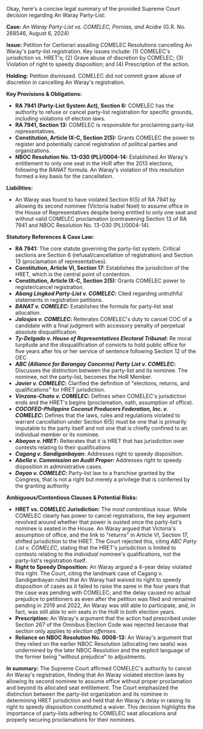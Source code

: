 Okay, here's a concise legal summary of the provided Supreme Court decision regarding An Waray Party-List:

**Case:** *An Waray Party-List vs. COMELEC, Pornias, and Acidre* (G.R. No. 268546, August 6, 2024)

**Issue:** Petition for Certiorari assailing COMELEC Resolutions cancelling An Waray's party-list registration. Key issues include: (1) COMELEC's jurisdiction vs. HRET's; (2) Grave abuse of discretion by COMELEC; (3) Violation of right to speedy disposition; and (4) Prescription of the action.

**Holding:** Petition dismissed. COMELEC did *not* commit grave abuse of discretion in cancelling An Waray's registration.

**Key Provisions & Obligations:**

*   **RA 7941 (Party-List System Act), Section 6:** COMELEC has the authority to refuse or cancel party-list registration for specific grounds, including violations of election laws.
*   **RA 7941, Section 13:** COMELEC is responsible for proclaiming party-list representatives.
*   **Constitution, Article IX-C, Section 2(5):** Grants COMELEC the power to register and potentially cancel registration of political parties and organizations.
*   **NBOC Resolution No. 13-030 (PL)/0004-14:** Established An Waray's entitlement to only one seat in the HoR after the 2013 elections, following the *BANAT* formula. An Waray's violation of this resolution formed a key basis for the cancellation.

**Liabilities:**

*   An Waray was found to have violated Section 6(5) of RA 7941 by allowing its second nominee (Victoria Isabel Noel) to assume office in the House of Representatives despite being entitled to only one seat and without valid COMELEC proclamation (contravening Section 13 of RA 7941 and NBOC Resolution No. 13-030 (PL)/0004-14).

**Statutory References & Case Law:**

*   **RA 7941:** The core statute governing the party-list system. Critical sections are Section 6 (refusal/cancellation of registration) and Section 13 (proclamation of representatives).
*   **Constitution, Article VI, Section 17:** Establishes the jurisdiction of the HRET, which is the central point of contention.
*   **Constitution, Article IX-C, Section 2(5):** Grants COMELEC power to register/cancel registration.
*   ***Abang Lingkod Party-List v. COMELEC*:** Cited regarding untruthful statements in registration petitions.
*   ***BANAT v. COMELEC*:** Establishes the formula for party-list seat allocation.
*   ***Jalosjos v. COMELEC*:**  Reiterates COMELEC's duty to cancel COC of a candidate with a final judgment with accessory penalty of perpetual absolute disqualification.
*   ***Ty-Delgado v. House of Representatives Electoral Tribunal*:** Re moral turpitude and the disqualification of convicts to hold public office for five years after his or her service of sentence following Section 12 of the OEC
*   ***ABC (Alliance for Barangay Concerns) Party List v. COMELEC*:**  Discusses the distinction between the party-list and its nominee.  The nominee, not the party-list, becomes the HoR Member.
*   ***Javier v. COMELEC*:** Clarified the definition of "elections, returns, and qualifications" for HRET jurisdiction.
*   ***Vinzons-Chato v. COMELEC*:** Defines when COMELEC's jurisdiction ends and the HRET's begins (proclamation, oath, assumption of office).
*   ***COCOFED-Philippine Coconut Producers Federation, Inc. v. COMELEC*:** Defines that the laws, rules and regulations violated to warrant cancellation under Section 6(5) must be one that is primarily imputable to the party itself and not one that is chiefly confined to an individual member or its nominee.
*   ***Abayon v. HRET*:**  Reiterates that it is HRET that has jurisdiction over contests relating to their qualifications
*   ***Cagang v. Sandiganbayan*:**  Addresses right to speedy disposition.
*   ***Abella v. Commission on Audit Proper*:**  Addresses right to speedy disposition in administrative cases.
*   ***Dayao v. COMELEC*:**  Party-list law to a franchise granted by the Congress, that is not a right but merely a privilege that is conferred by the granting authority

**Ambiguous/Contentious Clauses & Potential Risks:**

*   **HRET vs. COMELEC Jurisdiction:** The *most contentious issue*. While COMELEC clearly has power to cancel registrations, the key argument revolved around whether that power is ousted once the party-list's nominee is seated in the House. An Waray argued that Victoria's assumption of office, and the link to "returns" in Article VI, Section 17, shifted jurisdiction to the HRET. The Court rejected this, citing *ABC Party List v. COMELEC*, stating that the HRET's jurisdiction is limited to contests relating to the *individual* nominee's qualifications, not the party-list's registration itself.
*   **Right to Speedy Disposition:** An Waray argued a 4-year delay violated this right. The Court, citing the landmark case of Cagang v. Sandiganbayan ruled that An Waray had waived its right to speedy disposition of cases as it failed to raise the same in the four years that the case was pending with COMELEC; and the delay caused no actual prejudice to petitioners as even after the petition was filed and remained pending in 2019 and 2022, An Waray was still able to participate, and, in fact, was still able to win seats in the HoR in both election years.
*   **Prescription:** An Waray's argument that the action had prescribed under Section 267 of the Omnibus Election Code was rejected because that section only applies to *election offenses*.
*   **Reliance on NBOC Resolution No. 0008-13:**  An Waray's argument that they relied on the earlier NBOC Resolution (allocating two seats) was undermined by the later NBOC Resolution and the explicit language of the former being "without prejudice" to adjustments.

**In summary:**  The Supreme Court affirmed COMELEC's authority to cancel An Waray's registration, finding that An Waray violated election laws by allowing its second nominee to assume office without proper proclamation and beyond its allocated seat entitlement. The Court emphasized the distinction between the party-list organization and its nominee in determining HRET jurisdiction and held that An Waray's delay in raising its right to speedy disposition constituted a waiver. This decision highlights the importance of party-lists adhering to COMELEC seat allocations and properly securing proclamations for their nominees.
